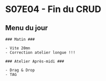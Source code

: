 # S07E04 - Fin du CRUD

## Menu du jour

```
### Matin ###

- Vite 20mn
- Correction atelier longue !!!

### Atelier Après-midi ###

- Drag & Drop
- TAG
```
